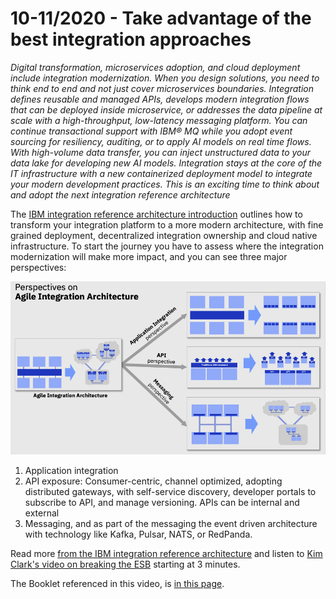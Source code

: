 # 10-11/2020 - Take advantage of the best integration approaches

*Digital transformation, microservices adoption, and cloud deployment include integration modernization. When you design solutions, you need to think end to end and not just cover microservices boundaries. Integration defines reusable and managed APIs, develops modern integration flows that can be deployed inside microservice, or addresses the data pipeline at scale with a high-throughput, low-latency messaging platform. You can continue transactional support with IBM® MQ while you adopt event sourcing for resiliency, auditing, or to apply AI models on real time flows. With high-volume data transfer, you can inject unstructured data to your data lake for developing new AI models. Integration stays at the core of the IT infrastructure with a new containerized deployment model to integrate your modern development practices. This is an exciting time to think about and adopt the next integration reference architecture*
 
The [IBM integration reference architecture introduction](https://www.ibm.com/cloud/architecture/architectures/modern-integration) outlines how to transform your integration platform to a more modern architecture, with fine grained deployment, decentralized integration ownership and cloud native infrastructure.  To start the journey you have to assess where the integration modernization will make more impact, and you can see three major perspectives:

![1](./images/three-perspective.png)

1. Application integration
1. API exposure: Consumer-centric, channel optimized, adopting distributed gateways, with self-service discovery, developer portals to subscribe to API, and manage versioning. APIs can be internal and external
1. Messaging, and as part of the messaging the event driven architecture with technology like Kafka, Pulsar, NATS, or RedPanda.

Read more [from the IBM integration reference architecture](https://www.ibm.com/cloud/architecture/architectures/modern-integration) and listen to [Kim Clark's video on breaking the ESB](https://www.youtube.com/watch?v=LSU1I0uBMug) starting at 3 minutes.

The Booklet referenced in this video, is [in this page](https://www.ibm.com/cloud/integration/agile-integration/).


